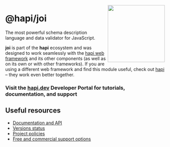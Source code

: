 <a href="https://hapi.dev"><img src="https://raw.githubusercontent.com/hapijs/assets/master/images/family.png" width="180px" align="right" /></a>

# @hapi/joi

The most powerful schema description language and data validator for JavaScript.

**joi** is part of the **hapi** ecosystem and was designed to work seamlessly with the [hapi web framework](https://hapi.dev) and its other components (as well as on its own or with other frameworks). If you are using a different web framework and find this module useful, check out [hapi](https://hapi.dev) – they work even better together.

### Visit the [hapi.dev](https://hapi.dev) Developer Portal for tutorials, documentation, and support

## Useful resources

- [Documentation and API](https://hapi.dev/family/joi/)
- [Versions status](https://hapi.dev/resources/status/)
- [Project policies](https://hapi.dev/policies/)
- [Free and commercial support options](https://hapi.dev/support/)
